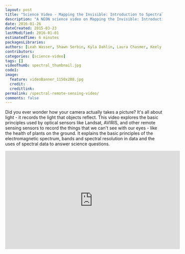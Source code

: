 ```yaml
---
layout: post
title: "Science Video - Mapping the Invisible: Introduction to Spectral Remote Sensing"
description: "A NEON science video on Mapping the Invisible: Introduction to Spectral Remote Sensing"
date: 2016-01-26
dateCreated: 2015-03-23
lastModified: 2016-01-01
estimatedTime: 6 minutes 
packagesLibraries:
authors: [Leah Wasser, Shawn Serbin, Kyla Dahlin, Laura Chasmer, Keely Roth, Kendra Sand, Kat Bevington, Tanya Ramond, Colleen Fuss, Colin Williams]
contributors:
categories: [science-video]
tags: []
videoThumb: spectral_thumbnail.jpg
code1: 
image:
  feature: videoBanner_1150x288.jpg
  credit:
  creditlink:
permalink: /spectral-remote-sensing-video/
comments: false
---
```



Did you ever wonder how your camera actually takes a picture? It's all about light - it records the light that objects reflect. This video explores the basic principles used by optical sensors like Landsat, AVIRIS, and other remote sensing sensors to record the things that we can't see with our eyes - like the health of plants on the ground. It explains the basic principles of the electromagnetic spectrum, bands and spectral resolution in data and the uses of spectral data to answer science questions.

<iframe width="560" height="315" src="https://www.youtube.com/embed/3iaFzafWJQE" frameborder="0" allowfullscreen></iframe>